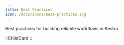 ```yaml
---
title: Best Practices
icon: /docs/icons/best-practices.svg
---
```


Best practices for building reliable workflows in Kestra.

::ChildCard
::

